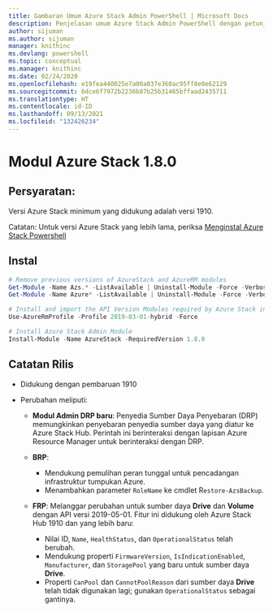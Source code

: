 ```yaml
---
title: Gambaran Umum Azure Stack Admin PowerShell | Microsoft Docs
description: Penjelasan umum Azure Stack Admin PowerShell dengan petunjuk penginstalan dan konfigurasi.
author: sijuman
ms.author: sijuman
manager: knithinc
ms.devlang: powershell
ms.topic: conceptual
ms.manager: knithinc
ms.date: 02/24/2020
ms.openlocfilehash: e19fea440025e7a00a037e360ac95ff8e0e62129
ms.sourcegitcommit: 6dce6f7972b2236b87b25b31465bffaad2435711
ms.translationtype: HT
ms.contentlocale: id-ID
ms.lasthandoff: 09/13/2021
ms.locfileid: "132426234"
---
```

# <a name="azure-stack-module-180"></a>Modul Azure Stack 1.8.0

## <a name="requirements"></a>Persyaratan:

Versi Azure Stack minimum yang didukung adalah versi 1910.

Catatan: Untuk versi Azure Stack yang lebih lama, periksa [Menginstal Azure Stack Powershell](/azure/azure-stack/azure-stack-powershell-install#install-azure-stack-powershell)

## <a name="install"></a>Instal

```powershell
# Remove previous versions of AzureStack and AzureRM modules
Get-Module -Name Azs.* -ListAvailable | Uninstall-Module -Force -Verbose
Get-Module -Name Azure* -ListAvailable | Uninstall-Module -Force -Verbose

# Install and import the API Version Modules required by Azure Stack into the current PowerShell session.
Use-AzureRmProfile -Profile 2019-03-01-hybrid -Force

# Install Azure Stack Admin Module
Install-Module -Name AzureStack -RequiredVersion 1.8.0
```

## <a name="release-notes"></a>Catatan Rilis

* Didukung dengan pembaruan 1910
* Perubahan meliputi:

    - **Modul Admin DRP baru**: Penyedia Sumber Daya Penyebaran (DRP) memungkinkan penyebaran penyedia sumber daya yang diatur ke Azure Stack Hub. Perintah ini berinteraksi dengan lapisan Azure Resource Manager untuk berinteraksi dengan DRP.

    - **BRP**: 
        - Mendukung pemulihan peran tunggal untuk pencadangan infrastruktur tumpukan Azure.
        - Menambahkan parameter `RoleName` ke cmdlet R`estore-AzsBackup`.

    - **FRP**: Melanggar perubahan untuk sumber daya **Drive** dan **Volume** dengan API versi 2019-05-01. Fitur ini didukung oleh Azure Stack Hub 1910 dan yang lebih baru: 
        - Nilai ID, `Name`, `HealthStatus`, dan `OperationalStatus` telah berubah.
        - Mendukung properti `FirmwareVersion`, `IsIndicationEnabled`, `Manufacturer`, dan `StoragePool` yang baru untuk sumber daya **Drive**.
        - Properti `CanPool` dan `CannotPoolReason` dari sumber daya **Drive** telah tidak digunakan lagi; gunakan `OperationalStatus` sebagai gantinya.
